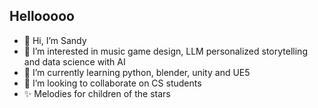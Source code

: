 ## Hellooooo
- 👋 Hi, I’m Sandy 
- 👀 I’m interested in music game design, LLM personalized storytelling and data science with AI
- 🌱 I’m currently learning python, blender, unity and UE5
- 💞️ I’m looking to collaborate on CS students
- ✨ Melodies for children of the stars



<!---
Sandyww/Sandyww is a ✨ special ✨ repository because its `README.md` (this file) appears on your GitHub profile.
You can click the Preview link to take a look at your changes.
--->
